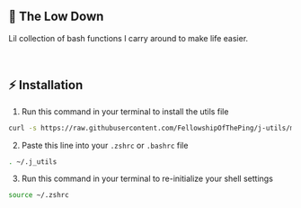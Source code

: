 ## 💁 The Low Down

Lil collection of bash functions I carry around to make life easier.

<br/>

## ⚡️ Installation

1. Run this command in your terminal to install the utils file

```bash
curl -s https://raw.githubusercontent.com/FellowshipOfThePing/j-utils/master/install.sh | bash
```

2. Paste this line into your `.zshrc` or `.bashrc` file

```bash
. ~/.j_utils
```

3. Run this command in your terminal to re-initialize your shell settings

```bash
source ~/.zshrc 
```